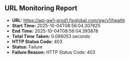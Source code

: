 ## URL Monitoring Report

- **URL:** https://api-gw1-prod1.fisglobal.com/gw/v1/health
- **Start Time:** 2025-10-04T08:56:04.307825
- **End Time:** 2025-10-04T08:56:04.393878
- **Total Time Taken:** 0.086053 seconds
- **HTTP Status Code:** 403
- **Status:** Failure
- **Failure Reason:** HTTP Status Code: 403
